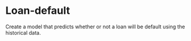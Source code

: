 # Loan-default
Create a model that predicts whether or not a loan will be default using the historical data.   
